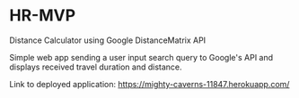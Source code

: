 # HR-MVP
Distance Calculator using Google DistanceMatrix API

Simple web app sending a user input search query to Google's API and displays received travel duration and distance. 

Link to deployed application: https://mighty-caverns-11847.herokuapp.com/
